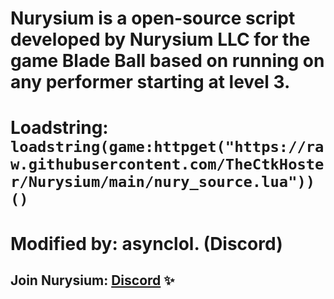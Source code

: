 # Nurysium is a open-source script developed by Nurysium LLC for the game Blade Ball based on running on any performer starting at level 3. 

# Loadstring: ```loadstring(game:httpget("https://raw.githubusercontent.com/TheCtkHoster/Nurysium/main/nury_source.lua"))()```

# Modified by: asynclol. (Discord)

## Join Nurysium: [Discord](https://dsc.gg/nurysium) ✨





